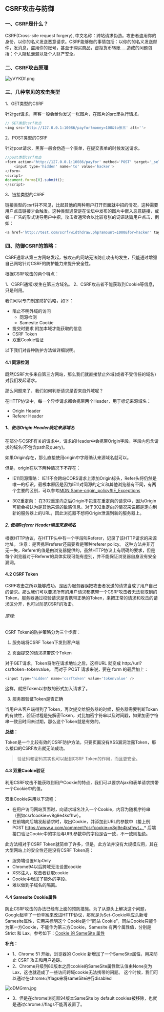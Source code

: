 ## CSRF攻击与防御

### 一、CSRF是什么？

CSRF(Cross-site request forgery), 中文名称：跨站请求伪造。攻击者盗用你的身份，以你的名义发送恶意请求。CSRF能够做的事情包括：以你的的名义发送邮件，发消息，盗用你的账号，甚至于购买商品，虚拟货币转账.....造成的问题包括：个人隐私泄漏以及个人财产安全。

### 二、CSRF攻击原理

![yVYKDf.png](https://s4.ax1x.com/2021/12/05/oDAZdg.jpg)

### 三、几种常见的攻击类型

1、GET类型的CSRF

针对get请求，黑客一般会给你发送一张图片，在图片的src里执行请求。
```javascript
// GET类型csrf攻击
<img src='http://127.0.0.1:10086/payfor?money=100&to张三' alt=''>
```

2、POST类型的CSRF

针对post请求，黑客一般会伪造一个表单，在提交表单的时候发送请求。

```javascript
//post类型csrf攻击
<form action='http://127.0.0.1:10086/payfor' method='POST' target='_self'>
    <input type='hidden' name='to' value='hacker'>
</form>
<script>
document.forms[0].submit();
</script>
```

3、链接类型的CSRF

链接类型的csrf并不常见，比起其他的两种用户打开页面就中招的情况，这种需要用户点击链接才会触发。这种类型通常是在论坛中发布的图片中嵌入恶意链接，或者一广告的形式诱导用户中招，攻击者通常会以比较夸张的词语诱骗用户点击，例如：

```javascript 
<a href='http://test.com/scrf/widthdraw.php?amount=1000&for=hacker' taget='_blank'>重磅消息！！</a>
```

### 四、防御CSRF的策略：

CSRF通常从第三方网站发起，被攻击的网站无法防止攻击的发生，只能通过增强自己网站针对CSRF的防护能力来提升安全性。

根据CSRF攻击的两个特点：

1、CSRF(通常)发生在第三方域名。
2、CSRF攻击者不能获取到Cookie等信息，只是利用。

我们可以专门制定防护策略，如下：

- 阻止不明外域的访问
  - 同源检测
  - Samesite Cookie
- 提交时要求 附加本域才能获取的信息
 - CSRF Token
 - 双重Cookie验证

 以下我们对各种防护方法做详细说明。

#### 4.1 同源检测

既然CSRF大多来自第三方网站，那么我们就直接禁止外域(或者不受信任的域名)对我们发起请求。

那么问题来了，我们如何判断请求是否来自外域呢？

在HTTP协议中，每一个异步请求都会携带两个Header，用于标记来源域名：

 - Origin Header
 - Referer Header

 ##### 1、使用Origin Header确定来源域名
 
 在部分与CSRF有关的请求中，请求的Header中会携带Origin字段。字段内包含请求的域名(不包含path及query)。

如果Origin存在，那么直接使用origin中字段确认来源域名就可以。

但是，origin在以下两种情况下不存在：

- IE11同源策略： IE11不会跨站CORS请求上添加Origin标头，Refer头将仍然是唯一的标识。最根本原因是因为IE11对同源的定义和其他浏览器有不同，有两个主要的区别，可以参考[MDN Same-origin_policy#IE_Exceptions](https://developer.mozilla.org/en-US/docs/Web/Security/Same-origin_policy#IE_Exceptions)

- 302重定向： 在302重定向之后Origin不包含在重定向的请求中，因为Origin可能会被认为是其他来源的敏感信息。对于302重定向的情况来说都是定向到新的服务器上的URL，因此浏览器不想将Origin泄漏到新的服务器上。

##### 2. 使用Referer Header确定来源域名

根据HTTP协议，在HTTP头中有一个字段叫Referer，记录了该HTTP请求的来源地址。
注意：是否携带referer还需要看是哪种referer policy。
这种方法并非万无一失，Referer的值是由浏览器提供的，虽然HTTP协议上有明确的要求，但是每个浏览器对于Referer的具体实现可能有差别，并不能保证浏览器自身没有安全漏洞。

#### 4.2 CSRF Token

CSRF攻击之所以能够成功，是因为服务器误把攻击者发送的请求当成了用户自己的请求。那么我们可以要求所有的用户请求都携带一个CSRF攻击者无法获取到的Token。服务器通过校验请求是否携带正确的Token，来把正常的请求和攻击的请求区分开，也可以防范CSRF的攻击。

###### 原理: 
CSRF Token的防护策略分为三个步骤：

1. 服务端将CSRF Token下发到客户端

2. 页面提交的请求携带这个Token

 对于GET请求，Token将附在请求地址之后，这样URL 就变成 http://url?csrftoken=tokenvalue。 而对于 POST 请求来说，要在 form 的最后加上：

 ```javascript
<input type='hidden' name='csrftoken' value='tokenvalue' />
```
这样，就把Token以参数的形式加入请求了。

3. 服务器验证Token是否正确

当用户从客户端得到了Token，再次提交给服务器的时候，服务器需要判断Token的有效性，验证过程是先解密Token，对比加密字符串以及时间戳，如果加密字符串一致且时间未过期，那么这个Token就是有效的。

<strong>总结：</strong>

Token是一个比较有效的CSRF防护方法，只要页面没有XSS漏洞泄露Token，那么接口的CSRF攻击就无法成功。

>验证码和密码其实也可以起到CSRF Token的作用，而且更安全。

#### 4.3 双重Cookie验证

利用CSRF攻击不能获取到用户Cookie的特点，我们可以要求Ajax和表单请求携带一个Cookie中的值。

双重Cookie采用以下流程：

 - 在用户访问网站页面时，向请求域名注入一个Cookie，内容为随机字符串（例如csrfcookie=v8g9e4ksfhw）。
 - 在前端向后端发起请求时，取出Cookie，并添加到URL的参数中（接上例POST https://www.a.com/comment?csrfcookie=v8g9e4ksfhw）。* 后端接口验证Cookie中的字段与URL参数中的字段是否一致，不一致则拒绝。

此方法相对于CSRF Token就简单了许多，但是，此方法并没有大规模应用，其在大型网站上的安全性还是没有CSRF Token高：

 - 服务端设置httpOnly
 - Chrome94以后跨域无法设置cookie
 - XSS注入，攻击者获取cookie
 - Cookie中增加了额外的字段。
 - 难以做到子域名的隔离。

#### 4.4 Samesite Cookie属性

防止CSRF攻击的办法已经有上面的预防措施。为了从源头上解决这个问题，Google起草了一份草案来改进HTTP协议，那就是为Set-Cookie响应头新增Samesite属性，它用来标明这个 Cookie是个“同站 Cookie”，同站Cookie只能作为第一方Cookie，不能作为第三方Cookie，Samesite 有两个属性值，分别是 Strict 和 Lax。参考如下：[Cookie 的 SameSite 属性](https://www.ruanyifeng.com/blog/2019/09/cookie-samesite.html)

<strong>补充：</strong>

 - 1、Chrome 51 开始，浏览器的 Cookie 新增加了一个SameSite属性，用来防止 CSRF 攻击和用户追踪。
 - 2、Chrome升级到80版本之后cookie的SameSite属性默认值由None变为Lax，这也就造成了一些访问跨域cookie无法携带的问题。
这个时候，我们可以通过在chrome://flags来将sameSite进行disabled

![oDMGmn.jpg](https://s4.ax1x.com/2021/12/05/oDMGmn.jpg)

 - 3、但是在chrome浏览器94版本SameSite by default cookies被移除，也就是通过chrome://flags不能再设置了。
